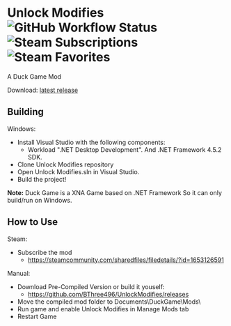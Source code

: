 # Unlock Modifies ![GitHub Workflow Status](https://img.shields.io/github/workflow/status/BThree496/Unlock-Modifies/Github%20CI?style=flat-square) ![Steam Subscriptions](https://img.shields.io/steam/subscriptions/1653126591?style=flat-square) ![Steam Favorites](https://img.shields.io/steam/favorites/1653126591?style=flat-square)
A Duck Game Mod

Download: [latest release](https://github.com/BThree496/UnlockModifies/releases)

Building
-------
Windows:
- Install Visual Studio with the following components:
  - Workload ".NET Desktop Development". And .NET Framework 4.5.2 SDK.
- Clone Unlock Modifies repository
- Open Unlock Modifies.sln in Visual Studio.
- Build the project!

**Note:** Duck Game is a XNA Game based on .NET Framework So it can only build/run on Windows.

How to Use
-------
Steam:
- Subscribe the mod
  - https://steamcommunity.com/sharedfiles/filedetails/?id=1653126591

Manual:
- Download Pre-Compiled Version or build it youself:
  - https://github.com/BThree496/UnlockModifies/releases
- Move the compiled mod folder to Documents\DuckGame\Mods\
- Run game and enable Unlock Modifies in Manage Mods tab
- Restart Game